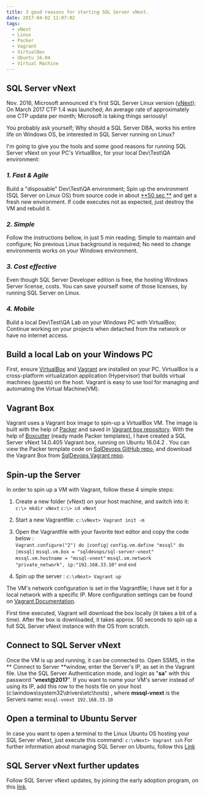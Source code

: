 ```yaml
---
title: 3 good reasons for starting SQL Server vNext.
date: 2017-04-02 11:07:02
tags:
  - vNext
  - Linux
  - Packer
  - Vagrant
  - VirtualBox
  - Ubuntu 16.04
  - Virtual Machine
---
```

## SQL Server vNext ##
Nov. 2016, Microsoft announced it's first SQL Server Linux version ([vNext][01]); On March 2017 CTP 1.4 was launched; An average rate of approximately one CTP update per month; Microsoft is taking things seriously!   

You probably ask yourself; Why should a SQL Server DBA, works his entire life on Windows OS,  be interested in SQL Server running on Linux?  

I'm going to give you the tools and some good reasons for running SQL Server vNext on your PC's VirtualBox, for your local Dev\Test\QA environment: 

### *1. Fast & Agile* ###
Build a "disposable" Dev\Test\QA environment; Spin up the environment (SQL Server on Linux OS) from source code in about <u>**50 sec **</u> and get a fresh new environment. If code executes not as expected, just destroy the VM and rebuild it. 

### *2. Simple* ###
Follow the instructions bellow, in just 5 min reading; Simple to maintain and configure; No previous Linux background is required; No need to change environments works on your Windows environment.

### *3. Cost effective* ###
Even though SQL Server Developer edition is free, the hosting Windows Server license, costs. You can save yourself some of those licenses, by running SQL Server on Linux.

### *4. Mobile* ###
Build a local Dev\Test\QA Lab on your Windows PC with VirtualBox; Continue working on your projects when detached from the network or have no internet access.

## Build a local Lab on your Windows PC ##
First, ensure [VirtualBox][1] and [Vagrant][2] are installed on your PC.  VirtualBox is a cross-platform virtualization application (Hypervisor) that builds virtual machines (guests) on the host.  Vagrant is easy to use tool for managing and automating the Virtual Machine(VM). 

## Vagrant Box ##
Vagrant uses a Vagrant box image to spin-up a VirtualBox VM. The image is built with the help of [Packer][3] and saved in [Vagrant box repository][4].
With the help of [Boxcutter][5] (ready made Packer templates),  I have created a SQL Server vNext 14.0.405 Vagrant box, running on Ubuntu 16.04.2 . You can view the Packer template code on [SqlDevops GitHub repo][6], and download the Vagrant Box from [SqlDevops Vagrant repo][7].

## Spin-up the Server ##
In order to spin up a VM with Vagrant, follow these 4 simple steps:
1. Create a new folder (vNext) on your host machine, and switch into it:
`c:\> mkdir vNext`
`c:\> cd vNext`

2. Start a new Vagrantfile: 
`c:\vNext> Vagrant init -m`

3. Open the Vagrantfile with your favorite text editor and copy the code below :  
`Vagrant.configure("2") do |config|` 
`config.vm.define "mssql" do |mssql|`
      `mssql.vm.box = "sqldevops/sql-server-vnext"`
      `mssql.vm.hostname = "mssql-vnext"`
      `mssql.vm.network "private_network", ip:"192.168.33.10"`
    `end`
`end`
4. Spin up the server : 
`c:\vNext> Vagrant up`

The VM's network configuration is set in the Vagrantfile; I have set it for a local network with a specific IP. More configuration settings can be found on [Vagrant Documentation][8].

First time executed, Vagrant will download the box locally (it takes a bit of a time). After the box is downloaded, it takes approx. 50 seconds to spin up a full SQL Server vNext instance with the OS from scratch.



## Connect to SQL Server vNext ##
Once the VM is up and running, it can be connected to. Open SSMS, in the ** Connect to Server **window, enter the Server's IP, as set in the Vagrant file. Use the SQL Server Authentication mode, and login  as "**sa**" with  this password  "**vnext@2017**".
If you want to name your VM's server instead of using its IP, add this row to the hosts file on your host (c:\windows\system32\drivers\etc\hosts)  , where **mssql-vnext**  is the Servers name:
`mssql-vnext 192.168.33.10`

## Open a terminal to Ubuntu Server
In case you want to open a terminal to the Linux Ubuntu OS hosting your SQL Server vNext, just execute this command:
`c:\vNext> Vagrant ssh`
For further information about managing SQL Server on Ubuntu, follow this [Link][9]

## SQL Server vNext further updates ##
Follow SQL Server vNext updates, by joining the early adoption program, on this [link][02].

[01]: https://www.microsoft.com/en-us/sql-server/sql-server-vnext-including-Linux
[02]: http://sqlservervnexteap.azurewebsites.net/
[1]: https://www.virtualbox.org/wiki/Downloads
[2]: https://www.vagrantup.com/downloads.html
[3]: https://www.packer.io/intro/index.html
[4]: https://atlas.hashicorp.com/boxes/search?utm_source=vagrantcloud.com&vagrantcloud=1
[5]: https://github.com/boxcutter
[6]: https://github.com/sqldevops/Packer-SQL-Server-vNext
[7]: https://atlas.hashicorp.com/sqldevops/boxes/sql-server-vnext
[8]: https://www.vagrantup.com/docs/index.html
[9]: https://docs.microsoft.com/en-us/sql/linux/sql-server-linux-management-overview

